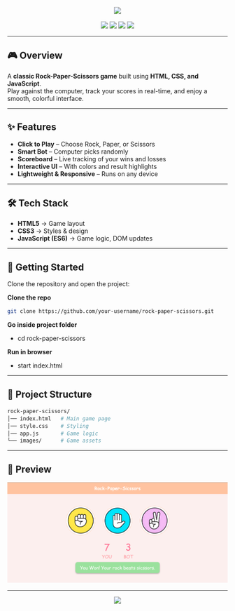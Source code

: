 <!-- Rock-Paper-Scissors Game README -->

<p align="center">
  <img src="https://capsule-render.vercel.app/api?type=waving&color=gradient&height=120&section=header&text=Rock%20Paper%20Scissors%20Game&fontSize=36&fontAlignY=35&fontColor=ffffff" />
</p>

<p align="center">
  <img src="https://img.shields.io/badge/HTML-E34F26?style=for-the-badge&logo=html5&logoColor=white"/>
  <img src="https://img.shields.io/badge/CSS-1572B6?style=for-the-badge&logo=css3&logoColor=white"/>
  <img src="https://img.shields.io/badge/JavaScript-F7DF1E?style=for-the-badge&logo=javascript&logoColor=black"/>
  <img src="https://img.shields.io/badge/Game-Project-blueviolet?style=for-the-badge"/>
</p>

---

## 🎮 Overview
A **classic Rock-Paper-Scissors game** built using **HTML, CSS, and JavaScript**.  
Play against the computer, track your scores in real-time, and enjoy a smooth, colorful interface.

---

## ✨ Features
-  **Click to Play** – Choose Rock, Paper, or Scissors  
-  **Smart Bot** – Computer picks randomly  
-  **Scoreboard** – Live tracking of your wins and losses  
-  **Interactive UI** – With colors and result highlights  
-  **Lightweight & Responsive** – Runs on any device  

---

## 🛠️ Tech Stack
- **HTML5** → Game layout  
- **CSS3** → Styles & design  
- **JavaScript (ES6)** → Game logic, DOM updates  

---

## 🚀 Getting Started
   
   Clone the repository and open the project:

**Clone the repo**

```bash
git clone https://github.com/your-username/rock-paper-scissors.git
```

**Go inside project folder**
 * cd rock-paper-scissors

**Run in browser**
 * start index.html

---

## 📂 Project Structure

```bash
rock-paper-scissors/
│── index.html   # Main game page
│── style.css    # Styling
│── app.js       # Game logic
└── images/      # Game assets
```

---

## 📸 Preview

<p align="center"> 
<img src="images/demo.png" alt="Game Preview" width="600"/> 
</p>

---

<p align="center">
  <img src="https://capsule-render.vercel.app/api?type=waving&color=gradient&customColorList=18A0FB,4FD1A5,F64F59,FAD961&height=100&section=footer"/>
</p>
